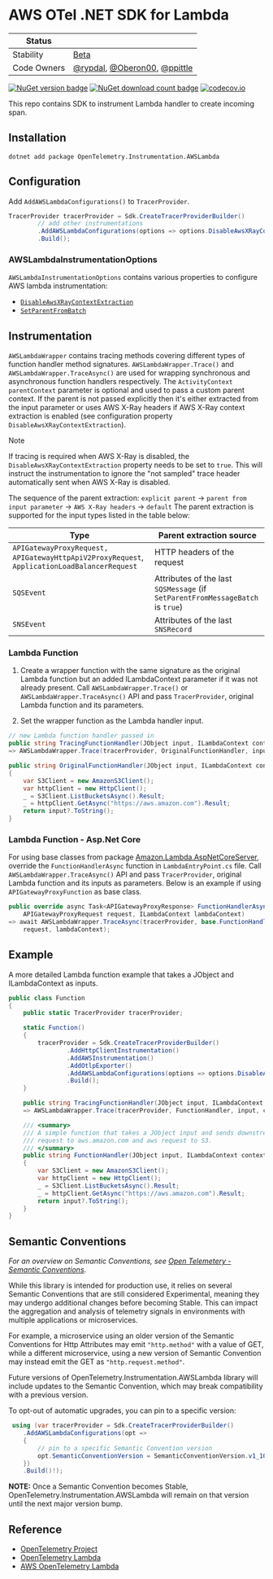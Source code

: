 # AWS OTel .NET SDK for Lambda

| Status        |           |
| ------------- |-----------|
| Stability     |  [Beta](../../README.md#beta)|
| Code Owners   |  [@rypdal](https://github.com/rypdal), [@Oberon00](https://github.com/Oberon00), [@ppittle](https://github.com/ppittle)|

[![NuGet version badge](https://img.shields.io/nuget/v/OpenTelemetry.Instrumentation.AWSLambda)](https://www.nuget.org/packages/OpenTelemetry.Instrumentation.AWSLambda)
[![NuGet download count badge](https://img.shields.io/nuget/dt/OpenTelemetry.Instrumentation.AWSLambda)](https://www.nuget.org/packages/OpenTelemetry.Instrumentation.AWSLambda)
[![codecov.io](https://codecov.io/gh/open-telemetry/opentelemetry-dotnet-contrib/branch/main/graphs/badge.svg?flag=unittests-Instrumentation.AWSLambda)](https://app.codecov.io/gh/open-telemetry/opentelemetry-dotnet-contrib?flags[0]=unittests-Instrumentation.AWSLambda)

This repo contains SDK to instrument Lambda handler to create incoming span.

## Installation

```shell
dotnet add package OpenTelemetry.Instrumentation.AWSLambda
```

## Configuration

Add `AddAWSLambdaConfigurations()` to `TracerProvider`.

```csharp
TracerProvider tracerProvider = Sdk.CreateTracerProviderBuilder()
        // add other instrumentations
        .AddAWSLambdaConfigurations(options => options.DisableAwsXRayContextExtraction = true)
        .Build();
```

### AWSLambdaInstrumentationOptions

`AWSLambdaInstrumentationOptions` contains various properties to configure
AWS lambda instrumentation:

* [`DisableAwsXRayContextExtraction`](/src/OpenTelemetry.Instrumentation.AWSLambda/AWSLambdaInstrumentationOptions.cs)
* [`SetParentFromBatch`](/src/OpenTelemetry.Instrumentation.AWSLambda/AWSLambdaInstrumentationOptions.cs)

## Instrumentation

`AWSLambdaWrapper` contains tracing methods covering different types of
function handler method signatures. `AWSLambdaWrapper.Trace()` and
`AWSLambdaWrapper.TraceAsync()` are used for wrapping synchronous
and asynchronous function handlers respectively. The `ActivityContext parentContext`
parameter is optional and used to pass a custom parent context. If the parent
is not passed explicitly then it's either extracted from the
input parameter or uses AWS X-Ray headers if AWS X-Ray context extraction is
enabled (see configuration property `DisableAwsXRayContextExtraction`).

> [!NOTE]
> If tracing is required when AWS X-Ray is disabled,
> the `DisableAwsXRayContextExtraction` property needs to be set to `true`.
> This will instruct the instrumentation to ignore the "not sampled"
> trace header automatically sent when AWS X-Ray is disabled.

The sequence of the parent extraction:
`explicit parent` -> `parent from input parameter` -> `AWS X-Ray headers` -> `default`
The parent extraction is supported for the input types listed in the table below:

| Type | Parent extraction source |
|------|--------------------------|
| `APIGatewayProxyRequest, APIGatewayHttpApiV2ProxyRequest`, `ApplicationLoadBalancerRequest` | HTTP headers of the request |
| `SQSEvent` | Attributes of the last `SQSMessage` (if `SetParentFromMessageBatch` is `true`) |
| `SNSEvent` | Attributes of the last `SNSRecord` |

### Lambda Function

1. Create a wrapper function with the same signature as the original Lambda
function but an added ILambdaContext parameter if it was not already present.
Call `AWSLambdaWrapper.Trace()` or `AWSLambdaWrapper.TraceAsync()` API and pass
`TracerProvider`, original Lambda function and its parameters.

2. Set the wrapper function as the Lambda handler input.

```csharp
// new Lambda function handler passed in
public string TracingFunctionHandler(JObject input, ILambdaContext context)
=> AWSLambdaWrapper.Trace(tracerProvider, OriginalFunctionHandler, input, context);

public string OriginalFunctionHandler(JObject input, ILambdaContext context)
{
    var S3Client = new AmazonS3Client();
    var httpClient = new HttpClient();
    _ = S3Client.ListBucketsAsync().Result;
    _ = httpClient.GetAsync("https://aws.amazon.com").Result;
    return input?.ToString();
}
```

### Lambda Function - Asp.Net Core

For using base classes from package [Amazon.Lambda.AspNetCoreServer](https://github.com/aws/aws-lambda-dotnet/tree/master/Libraries/src/Amazon.Lambda.AspNetCoreServer#amazonlambdaaspnetcoreserver),
override the `FunctionHandlerAsync` function in `LambdaEntryPoint.cs` file. Call
`AWSLambdaWrapper.TraceAsync()` API and pass `TracerProvider`, original Lambda function
and its inputs as parameters. Below is an example if using `APIGatewayProxyFunction`
as base class.

```csharp
public override async Task<APIGatewayProxyResponse> FunctionHandlerAsync(
    APIGatewayProxyRequest request, ILambdaContext lambdaContext)
=> await AWSLambdaWrapper.TraceAsync(tracerProvider, base.FunctionHandlerAsync,
    request, lambdaContext);
```

## Example

A more detailed Lambda function example that takes a JObject and ILambdaContext
as inputs.

```csharp
public class Function
{
    public static TracerProvider tracerProvider;

    static Function()
    {
        tracerProvider = Sdk.CreateTracerProviderBuilder()
                .AddHttpClientInstrumentation()
                .AddAWSInstrumentation()
                .AddOtlpExporter()
                .AddAWSLambdaConfigurations(options => options.DisableAwsXRayContextExtraction = true)
                .Build();
    }

    public string TracingFunctionHandler(JObject input, ILambdaContext context)
    => AWSLambdaWrapper.Trace(tracerProvider, FunctionHandler, input, context);

    /// <summary>
    /// A simple function that takes a JObject input and sends downstream http
    /// request to aws.amazon.com and aws request to S3.
    /// </summary>
    public string FunctionHandler(JObject input, ILambdaContext context)
    {
        var S3Client = new AmazonS3Client();
        var httpClient = new HttpClient();
        _ = S3Client.ListBucketsAsync().Result;
        _ = httpClient.GetAsync("https://aws.amazon.com").Result;
        return input?.ToString();
    }
}
```

## Semantic Conventions

_For an overview on Semantic Conventions, see
[Open Telemetery - Semantic Conventions](https://opentelemetry.io/docs/concepts/semantic-conventions/)_.

While this library is intended for production use, it relies on several
Semantic Conventions that are still considered Experimental, meaning
they may undergo additional changes before becoming Stable.  This can impact
the aggregation and analysis of telemetry signals in environments with
multiple applications or microservices.

For example, a microservice using an older version of the Semantic Conventions
for Http Attributes may emit `"http.method"` with a value of GET, while a
different microservice, using a new version of Semantic Convention may instead
emit the GET as `"http.request.method"`.

Future versions of OpenTelemetry.Instrumentation.AWSLambda library will include
updates to the Semantic Convention, which may break compatibility with a
previous version.

To opt-out of automatic upgrades, you can pin to a specific version:

```csharp
 using (var tracerProvider = Sdk.CreateTracerProviderBuilder()
    .AddAWSLambdaConfigurations(opt =>
    {
        // pin to a specific Semantic Convention version
        opt.SemanticConventionVersion = SemanticConventionVersion.v1_10_EXPERIMENTAL;
    })
    .Build()!);
```

**NOTE:** Once a Semantic Convention becomes Stable,
OpenTelemetry.Instrumentation.AWSLambda will remain on that version until
the next major version bump.

## Reference

* [OpenTelemetry Project](https://opentelemetry.io/)
* [OpenTelemetry Lambda](https://github.com/open-telemetry/opentelemetry-lambda)
* [AWS OpenTelemetry Lambda](https://github.com/aws-observability/aws-otel-lambda)
